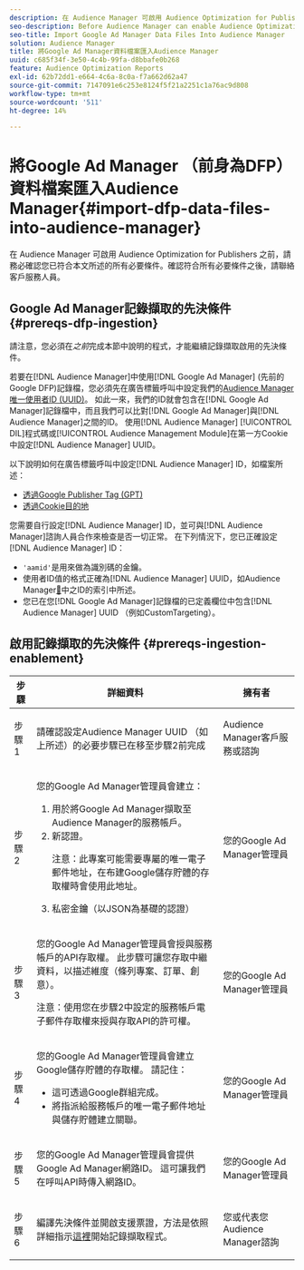 ```yaml
---
description: 在 Audience Manager 可啟用 Audience Optimization for Publishers 之前，請務必確認您已符合本文所述的所有必要條件。確認符合所有必要條件之後，請聯絡客戶服務人員。
seo-description: Before Audience Manager can enable Audience Optimization for Publishers, you must ensure that all prerequisites outlined in this article are met. Contact Customer Care after checking off all prerequisites.
seo-title: Import Google Ad Manager Data Files Into Audience Manager
solution: Audience Manager
title: 將Google Ad Manager資料檔案匯入Audience Manager
uuid: c685f34f-3e50-4c4b-99fa-d8bbafe0b268
feature: Audience Optimization Reports
exl-id: 62b72dd1-e664-4c6a-8c0a-f7a662d62a47
source-git-commit: 7147091e6c253e8124f5f21a2251c1a76ac9d808
workflow-type: tm+mt
source-wordcount: '511'
ht-degree: 14%

---
```


# 將Google Ad Manager （前身為DFP）資料檔案匯入Audience Manager{#import-dfp-data-files-into-audience-manager}

在 Audience Manager 可啟用 Audience Optimization for Publishers 之前，請務必確認您已符合本文所述的所有必要條件。確認符合所有必要條件之後，請聯絡客戶服務人員。

## Google Ad Manager記錄擷取的先決條件 {#prereqs-dfp-ingestion}

請注意，您必須在&#x200B;*之前*&#x200B;完成本節中說明的程式，才能繼續記錄擷取啟用的先決條件。

若要在[!DNL Audience Manager]中使用[!DNL Google Ad Manager] (先前的Google DFP)記錄檔，您必須先在廣告標籤呼叫中設定我們的[Audience Manager唯一使用者ID (UUID)](../../../reference/ids-in-aam.md)。 如此一來，我們的ID就會包含在[!DNL Google Ad Manager]記錄檔中，而且我們可以比對[!DNL Google Ad Manager]與[!DNL Audience Manager]之間的ID。 使用[!DNL Audience Manager] [!UICONTROL DIL]程式碼或[!UICONTROL Audience Management Module]在第一方Cookie中設定[!DNL Audience Manager] UUID。

以下說明如何在廣告標籤呼叫中設定[!DNL Audience Manager] ID，如檔案所述：

* [透過Google Publisher Tag (GPT)](../../../integration/gpt-aam-destination/gpt-aam-modify-api.md)
* [透過Cookie目的地](../../../integration/gpt-aam-destination/gpt-aam-create-destination.md)

您需要自行設定[!DNL Audience Manager] ID，並可與[!DNL Audience Manager]諮詢人員合作來檢查是否一切正常。 在下列情況下，您已正確設定[!DNL Audience Manager] ID：

* `'aamid'`是用來做為識別碼的金鑰。
* 使用者ID值的格式正確為[!DNL Audience Manager] UUID，如Audience Manager[&#128279;](../../../reference/ids-in-aam.md)中之ID的索引中所述。
* 您已在您[!DNL Google Ad Manager]記錄檔的已定義欄位中包含[!DNL Audience Manager] UUID （例如CustomTargeting）。

## 啟用記錄擷取的先決條件 {#prereqs-ingestion-enablement}

<table id="table_C980A9F9B0FB4157B4908A64768B1571"> 
 <thead> 
  <tr> 
   <th colname="col1" class="entry"> 步驟 </th> 
   <th colname="col2" class="entry"> 詳細資料 </th> 
   <th colname="col3" class="entry"> 擁有者 </th> 
  </tr> 
 </thead>
 <tbody> 
  <tr> 
   <td colname="col1"> <p>步驟 1 </p> </td> 
   <td colname="col2"> <p>請確認設定<span class="keyword">Audience Manager</span> UUID （如上所述）的必要步驟已在移至步驟2前完成 </p> </td> 
   <td colname="col3"> <p><span class="keyword">Audience Manager</span>客戶服務或諮詢 </p> </td> 
  </tr> 
  <tr> 
   <td colname="col1"> <p>步驟 2 </p> </td> 
   <td colname="col2"> <p>您的Google Ad Manager管理員會建立： </p> <p> 
     <ol id="ol_FCFA9B11CFF948A488DF9CB298FC04C4"> 
      <li id="li_BC946EDCC3324578AEB64EDDA55B5ACA">用於將Google Ad Manager擷取至<span class="keyword">Audience Manager</span>的服務帳戶。 </li> 
      <li id="li_6B2FC7D73A3246419E55C004E17ACA25">新認證。 <p>注意：此專案可能需要專屬的唯一電子郵件地址，在布建Google儲存貯體的存取權時會使用此地址。 </p> </li> 
      <li id="li_95444B9FD1B34659A9634814B262A681">私密金鑰（以JSON為基礎的認證） </li> 
     </ol> </p> </td> 
   <td colname="col3"> <p>您的Google Ad Manager管理員 </p> </td> 
  </tr> 
  <tr> 
   <td colname="col1"> <p>步驟 3 </p> </td> 
   <td colname="col2"> <p>您的Google Ad Manager管理員會授與服務帳戶的API存取權。 此步驟可讓您存取中繼資料，以描述維度（條列專案、訂單、創意）。 <p>注意：使用您在步驟2中設定的服務帳戶電子郵件存取權來授與存取API的許可權。 </p> </p> </td> 
   <td colname="col3"> <p>您的Google Ad Manager管理員 </p> </td> 
  </tr> 
  <tr> 
   <td colname="col1"> <p>步驟 4 </p> </td> 
   <td colname="col2"> <p>您的Google Ad Manager管理員會建立Google儲存貯體的存取權。 請記住： </p> <p> 
     <ul id="ul_3E8DCC73454243D998BD9024D0966A4E"> 
      <li id="li_3691DBD28006412288458175F75873C6">這可透過Google群組完成。 </li> 
      <li id="li_4774806B263245CEAAAB89BD2AA7F23F">將指派給服務帳戶的唯一電子郵件地址與儲存貯體建立關聯。 </li> 
     </ul> </p> </td> 
   <td colname="col3"> <p>您的Google Ad Manager管理員 </p> </td> 
  </tr> 
  <tr> 
   <td colname="col1"> <p>步驟 5 </p> </td> 
   <td colname="col2"> <p>您的Google Ad Manager管理員會提供Google Ad Manager網路ID。 這可讓我們在呼叫API時傳入網路ID。 </p> </td> 
   <td colname="col3"> <p>您的Google Ad Manager管理員 </p> </td> 
  </tr> 
  <tr> 
   <td colname="col1"> <p>步驟 6 </p> </td> 
   <td colname="col2"> <p>編譯先決條件並開啟支援票證，方法是依照詳細指示<a href="https://experienceleague.adobe.com/docs/customer-one/using/home.html?lang=zh-Hant">這裡</a>開始記錄擷取程式。 </p> </td> 
   <td colname="col3"> <p>您或代表您<span class="keyword">Audience Manager</span>諮詢 </p> </td> 
  </tr> 
 </tbody> 
</table>
